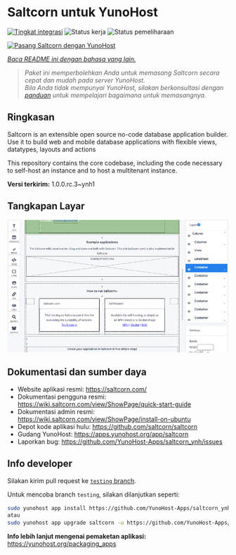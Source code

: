<!--
N.B.: README ini dibuat secara otomatis oleh <https://github.com/YunoHost/apps/tree/master/tools/readme_generator>
Ini TIDAK boleh diedit dengan tangan.
-->

# Saltcorn untuk YunoHost

[![Tingkat integrasi](https://dash.yunohost.org/integration/saltcorn.svg)](https://ci-apps.yunohost.org/ci/apps/saltcorn/) ![Status kerja](https://ci-apps.yunohost.org/ci/badges/saltcorn.status.svg) ![Status pemeliharaan](https://ci-apps.yunohost.org/ci/badges/saltcorn.maintain.svg)

[![Pasang Saltcorn dengan YunoHost](https://install-app.yunohost.org/install-with-yunohost.svg)](https://install-app.yunohost.org/?app=saltcorn)

*[Baca README ini dengan bahasa yang lain.](./ALL_README.md)*

> *Paket ini memperbolehkan Anda untuk memasang Saltcorn secara cepat dan mudah pada server YunoHost.*  
> *Bila Anda tidak mempunyai YunoHost, silakan berkonsultasi dengan [panduan](https://yunohost.org/install) untuk mempelajari bagaimana untuk memasangnya.*

## Ringkasan

Saltcorn is an extensible open source no-code database application builder. Use it to build web and mobile database applications with flexible views, datatypes, layouts and actions

This repository contains the core codebase, including the code necessary to self-host an instance and to host a multitenant instance.


**Versi terkirim:** 1.0.0.rc.3~ynh1

## Tangkapan Layar

![Tangkapan Layar pada Saltcorn](./doc/screenshots/builder_smaller.png)

## Dokumentasi dan sumber daya

- Website aplikasi resmi: <https://saltcorn.com/>
- Dokumentasi pengguna resmi: <https://wiki.saltcorn.com/view/ShowPage/quick-start-guide>
- Dokumentasi admin resmi: <https://wiki.saltcorn.com/view/ShowPage/install-on-ubuntu>
- Depot kode aplikasi hulu: <https://github.com/saltcorn/saltcorn>
- Gudang YunoHost: <https://apps.yunohost.org/app/saltcorn>
- Laporkan bug: <https://github.com/YunoHost-Apps/saltcorn_ynh/issues>

## Info developer

Silakan kirim pull request ke [`testing` branch](https://github.com/YunoHost-Apps/saltcorn_ynh/tree/testing).

Untuk mencoba branch `testing`, silakan dilanjutkan seperti:

```bash
sudo yunohost app install https://github.com/YunoHost-Apps/saltcorn_ynh/tree/testing --debug
atau
sudo yunohost app upgrade saltcorn -u https://github.com/YunoHost-Apps/saltcorn_ynh/tree/testing --debug
```

**Info lebih lanjut mengenai pemaketan aplikasi:** <https://yunohost.org/packaging_apps>
